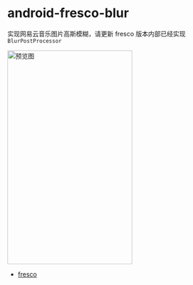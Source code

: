 # android-fresco-blur

实现网易云音乐图片高斯模糊，请更新 fresco 版本内部已经实现 `BlurPostProcessor`

<img src="https://github.com/s13524801/android-fresco-blur/blob/master/Screenshot_2019-05-16_blur.png" alt="预览图" title="预览图" width="280" height="480" />

* [fresco](https://github.com/facebook/fresco)